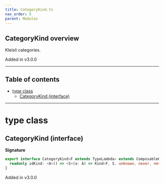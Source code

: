 ```yaml
---
title: CategoryKind.ts
nav_order: 5
parent: Modules
---
```


## CategoryKind overview

Kleisli categories.

Added in v3.0.0

---

<h2 class="text-delta">Table of contents</h2>

- [type class](#type-class)
  - [CategoryKind (interface)](#categorykind-interface)

---

# type class

## CategoryKind (interface)

**Signature**

```ts
export interface CategoryKind<F extends TypeLambda> extends ComposableKind<F> {
  readonly idKind: <A>() => <S>(a: A) => Kind<F, S, unknown, never, never, A>
}
```

Added in v3.0.0
